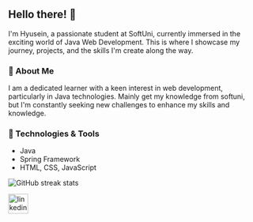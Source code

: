 ## Hello there! 👋

I'm Hyusein, a passionate student at SoftUni, currently immersed in the exciting world of Java Web Development. This is where I showcase my journey, projects, and the skills I'm create along the way.

### 🚀 About Me

I am a dedicated learner with a keen interest in web development, particularly in Java technologies. Mainly get my knowledge from softuni, but I'm constantly seeking new challenges to enhance my skills and knowledge.

### 🔧 Technologies & Tools

- Java
- Spring Framework
- HTML, CSS, JavaScript

![GitHub streak stats](https://streak-stats.demolab.com/?user=hyuseinlesho)  

[<img src='https://cdn.jsdelivr.net/npm/simple-icons@3.0.1/icons/linkedin.svg' alt='linkedin' height='40'>](https://www.linkedin.com/in/hyusein-lesho-944640291/)  

